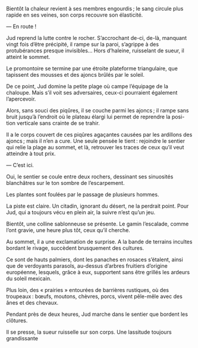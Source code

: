 Bientôt la chaleur revient à ses membres engourdis ; le sang circule plus
rapide en ses veines, son corps recouvre son élasticité.

— En route !

Jud reprend la lutte contre le rocher. S’accrochant de-ci, de-là, manquant
vingt fois d’être précipité, il rampe sur la paroi, s’agrippe à des
protubérances presque invisibles... Hors d’haleine, ruisselant de sueur, il atteint le sommet.

Le promontoire se termine par une étroite plateforme triangulaire, que
tapissent des mousses et des ajoncs brûlés par le soleil.

De ce point, Jud domine la petite plage où campe l’équipage de la chaloupe. Mais s’il voit ses adversaires, ceux-ci pourraient également l’apercevoir.

Alors, sans souci des piqûres, il se couche parmi les ajoncs ; il rampe sans
bruit jusqu’à l’endroit où le plateau élargi lui permet de reprendre la posi-
tion verticale sans crainte de se trahir.

Il a le corps couvert de ces piqûres agaçantes causées par les ardillons des
ajoncs ; mais il n’en a cure. Une seule pensée le tient : rejoindre le sentier qui relie la plage au sommet, et là, retrouver les traces de ceux qu’il veut atteindre à tout prix.

— C’est ici.

Oui, le sentier se coule entre deux rochers, dessinant ses sinuosités
blanchâtres sur le ton sombre de l’escarpement.

Les plantes sont foulées par le passage de plusieurs hommes.

La piste est claire. Un citadin, ignorant du désert, ne la perdrait point.
Pour Jud, qui a toujours vécu en plein air, la suivre n’est qu’un jeu.

Bientôt, une colline sablonneuse se présente. Le gamin l’escalade, comme
l’ont gravie, une heure plus tôt, ceux qu’il cherche.

Au sommet, il a une exclamation de surprise. A la bande de terrains
incultes bordant le rivage, succèdent brusquement des cultures.

Ce sont de hauts palmiers, dont les panaches en rosaces s’étalent, ainsi
que de verdoyants parasols, au-dessus d’arbres fruitiers d’origine
européenne, lesquels, grâce à eux, supportent sans être grillés les ardeurs du soleil mexicain.

Plus loin, des « prairies » entourées de barrières rustiques, où des
troupeaux : bœufs, moutons, chèvres, porcs, vivent pêle-mêle avec des
ânes et des chevaux.

Pendant près de deux heures, Jud marche dans le sentier que bordent les
clôtures.

Il se presse, la sueur ruisselle sur son corps. Une lassitude toujours grandissante
